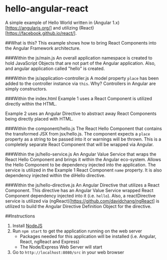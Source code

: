 # hello-angular-react
A simple example of Hello World written in (Angular 1.x)[https://angularjs.org/] and utilizing (React)[https://facebook.github.io/react/].

##What is this?
This example shows how to bring React Components into the Angular Framework architecture.

###Within the js/main.js
An overall application namespace is created to hold JavaScript Objects that are not part of the Angular application. Also, and angular application called "hello" is created.

###Within the js/application-controller.js
A model property `place` has been added to the controller instance via `this`. Why? Controllers in Angular are simply constructors.

###Within the index.html
Example 1 uses a React Component is utilized directly within the HTML.

Example 2 uses an Angular Directive to abstract away React Components being directly placed with HTML.

###Within the component/hello.js
The React Hello Component that contains the transformed JSX from jsx/hello.js. The component expects a `place` property as a string to be passed into it or warnings will be thrown. This is a completely separate React Component that will be wrapped via Angular.

###Within the js/hello-service.js
An Angular Value Service that wraps the React Hello Component and brings it within the Angular eco-system. Allows the Hello Component to be dependency injected into the application. The service is utilized in the Example 1 React Component `name` property. It is also dependency injected within the diHello directive.
 
###Within the js/hello-directive.js
An Angular Directive that utilizes a React Component. This directive has an Angular Value Service wrapped React Component dependency injected into it (i.e. `hello`). Also, a reactDirective service is utilized via (ngReact)[https://github.com/davidchang/ngReact] is utilized to build the Angular Directive Definition Object for the directive. 

##Instructions
1. Install [NodeJS](https://nodejs.org/)
2. Run `npm start` to get the application running on the web server
    * Packages needed for this application will be installed (i.e. Angular, React, ngReact and Express)
    * The Node/Express Web Server will start
4. Go to `http://localhost:8080/src` in your web browser